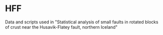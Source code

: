 # HFF
Data and scripts used in "Statistical analysis of small faults in rotated blocks of crust near the Husavik-Flatey fault, northern Iceland"
